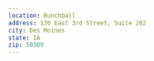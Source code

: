 ```yaml
---
location: Bunchball
address: 130 East 3rd Street, Suite 202
city: Des Moines
state: IA
zip: 50309
---
```

